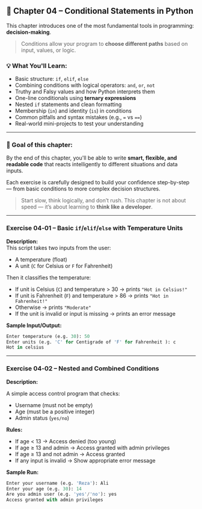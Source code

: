 ## 🧠 Chapter 04 – Conditional Statements in Python

This chapter introduces one of the most fundamental tools in programming: **decision-making**.

> Conditions allow your program to **choose different paths** based on input, values, or logic.

### 💡 What You'll Learn:

- Basic structure: `if`, `elif`, `else`
- Combining conditions with logical operators: `and`, `or`, `not`
- Truthy and Falsy values and how Python interprets them
- One-line conditionals using **ternary expressions**
- Nested `if` statements and clean formatting
- Membership (`in`) and identity (`is`) in conditions
- Common pitfalls and syntax mistakes (e.g., `=` vs `==`)
- Real-world mini-projects to test your understanding

---

### 🎯 Goal of this chapter:
By the end of this chapter, you'll be able to write **smart, flexible, and readable code** that reacts intelligently to different situations and data inputs.

Each exercise is carefully designed to build your confidence step-by-step — from basic conditions to more complex decision structures.

> Start slow, think logically, and don’t rush. This chapter is not about speed — it’s about learning to **think like a developer**.

---
### Exercise 04‑01 – Basic `if`/`elif`/`else` with Temperature Units

**Description:**  
This script takes two inputs from the user:
- A temperature (float)
- A unit (`C` for Celsius or `F` for Fahrenheit)

Then it classifies the temperature:

- If unit is Celsius (`C`) and temperature > 30 → prints `"Hot in Celsius!"`
- If unit is Fahrenheit (`F`) and temperature > 86 → prints `"Hot in Fahrenheit!"`
- Otherwise → prints `"Moderate"`
- If the unit is invalid or input is missing → prints an error message

**Sample Input/Output:**
```python
Enter temperature (e.g. 30): 50
Enter units (e.g. 'C' for Centigrade of 'F' for Fahrenheit ): c
Hot in celsius
```
---
### Exercise 04‑02 – Nested and Combined Conditions

**Description:**

A simple access control program that checks:
- Username (must not be empty)
- Age (must be a positive integer)
- Admin status (`yes/no`)

**Rules:**
- If age < 13 → Access denied (too young)
- If age ≥ 13 and admin → Access granted with admin privileges
- If age ≥ 13 and not admin → Access granted
- If any input is invalid → Show appropriate error message

**Sample Run:**
```python
Enter your username (e.g. 'Reza'): Ali
Enter your age (e.g. 30): 14
Are you admin user (e.g. 'yes'/'no'): yes
Access granted with admin privileges
```
